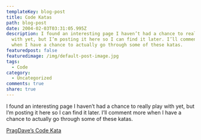 ```yaml
---
templateKey: blog-post
title: Code Katas
path: blog-post
date: 2004-02-03T03:31:05.995Z
description: I found an interesting page I haven’t had a chance to really play
  with yet, but I’m posting it here so I can find it later. I’ll comment more
  when I have a chance to actually go through some of these katas.
featuredpost: false
featuredimage: /img/default-post-image.jpg
tags:
  - Code
category:
  - Uncategorized
comments: true
share: true
---
```

<!--StartFragment-->

I found an interesting page I haven’t had a chance to really play with yet, but I’m posting it here so I can find it later. I’ll comment more when I have a chance to actually go through some of these katas.

[PragDave’s Code Kata](http://www.pragprog.com/pragdave/Practices/Kata/Index.rdoc)

<!--EndFragment-->